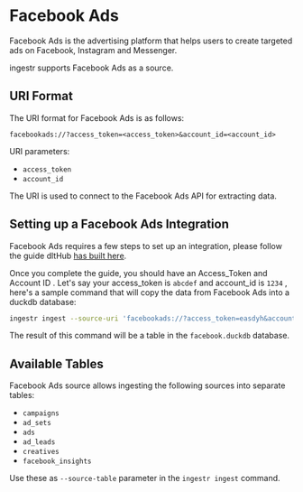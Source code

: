 # Facebook Ads

Facebook Ads is the advertising platform that helps users to create targeted ads on Facebook, Instagram and Messenger.

ingestr supports Facebook Ads as a source.

## URI Format

The URI format for Facebook Ads is as follows:

```plaintext
facebookads://?access_token=<access_token>&account_id=<account_id>
```

URI parameters:

- `access_token`
- `account_id`

The URI is used to connect to the Facebook Ads API for extracting data.

## Setting up a Facebook Ads Integration

Facebook Ads requires a few steps to set up an integration, please follow the guide dltHub [has built here](https://dlthub.com/docs/dlt-ecosystem/verified-sources/facebook_ads#setup-guide).

Once you complete the guide, you should have an Access_Token and Account ID . Let's say your access_token is `abcdef` and account_id is `1234` , here's a sample command that will copy the data from Facebook Ads into a duckdb database:

```sh
ingestr ingest --source-uri 'facebookads://?access_token=easdyh&account_id=1234' --source-table 'campaigns' --dest-uri duckdb:///facebook.duckdb --dest-table 'facebook.campaigns'
```

The result of this command will be a table in the `facebook.duckdb` database.

## Available Tables

Facebook Ads source allows ingesting the following sources into separate tables:

- `campaigns`
- `ad_sets`
- `ads`
- `ad_leads`
- `creatives`
- `facebook_insights`

Use these as `--source-table` parameter in the `ingestr ingest` command.
